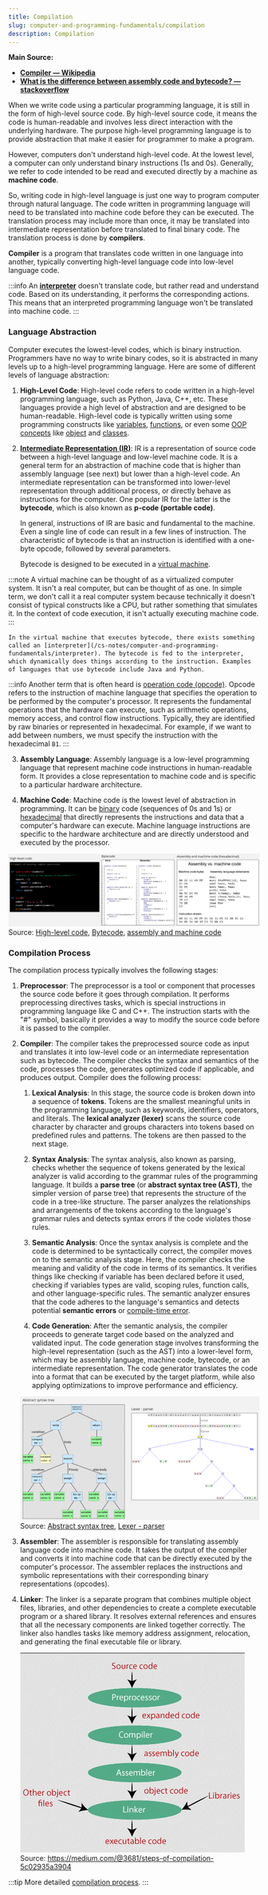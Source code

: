 ```yaml
---
title: Compilation
slug: computer-and-programming-fundamentals/compilation
description: Compilation
---
```


**Main Source:**

- **[Compiler — Wikipedia](https://en.wikipedia.org/wiki/Compiler)**
- **[What is the difference between assembly code and bytecode? — stackoverflow](https://stackoverflow.com/questions/1782415/what-is-the-difference-between-assembly-code-and-bytecode)**

When we write code using a particular programming language, it is still in the form of high-level source code. By high-level source code, it means the code is human-readable and involves less direct interaction with the underlying hardware. The purpose high-level programming language is to provide abstraction that make it easier for programmer to make a program.

However, computers don't understand high-level code. At the lowest level, a computer can only understand binary instructions (1s and 0s). Generally, we refer to code intended to be read and executed directly by a machine as **machine code**.

So, writing code in high-level language is just one way to program computer through natural language. The code written in programming language will need to be translated into machine code before they can be executed. The translation process may include more than once, it may be translated into intermediate representation before translated to final binary code. The translation process is done by **compilers**.

**Compiler** is a program that translates code written in one language into another, typically converting high-level language code into low-level language code.

:::info
An **[interpreter](/cs-notes/computer-and-programming-fundamentals/interpreter)** doesn't translate code, but rather read and understand code. Based on its understanding, it performs the corresponding actions. This means that an interpreted programming language won't be translated into machine code.
:::

### Language Abstraction

Computer executes the lowest-level codes, which is binary instruction. Programmers have no way to write binary codes, so it is abstracted in many levels up to a high-level programming language. Here are some of different levels of language abstraction:

1.  **High-Level Code**: High-level code refers to code written in a high-level programming language, such as Python, Java, C++, etc. These languages provide a high level of abstraction and are designed to be human-readable. High-level code is typically written using some programming constructs like [variables](/cs-notes/computer-and-programming-fundamentals/programming-concepts#variables--data-types), [functions](/cs-notes/computer-and-programming-fundamentals/programming-concepts#functions), or even some [OOP concepts](/cs-notes/computer-and-programming-fundamentals/object-oriented-programming) like [object](/cs-notes/computer-and-programming-fundamentals/object-oriented-programming#object) and [classes](/cs-notes/computer-and-programming-fundamentals/object-oriented-programming#class).

2.  **[Intermediate Representation (IR)](/cs-notes/compilers-and-programming-languages/intermediate-representation)**: IR is a representation of source code between a high-level language and low-level machine code. It is a general term for an abstraction of machine code that is higher than assembly language (see next) but lower than a high-level code. An intermediate representation can be transformed into lower-level representation through additional process, or directly behave as instructions for the computer. One popular IR for the latter is the **bytecode**, which is also known as **p-code (portable code)**.

    In general, instructions of IR are basic and fundamental to the machine. Even a single line of code can result in a few lines of instruction. The characteristic of bytecode is that an instruction is identified with a one-byte opcode, followed by several parameters.

    Bytecode is designed to be executed in a [virtual machine](/cloud-computing-and-distributed-systems/virtualization).

   :::note
    A virtual machine can be thought of as a virtualized computer system. It isn't a real computer, but can be thought of as one. In simple term, we don't call it a real computer system because technically it doesn't consist of typical constructs like a CPU, but rather something that simulates it. In the context of code execution, it isn't actually executing machine code.
   :::

    In the virtual machine that executes bytecode, there exists something called an [interpreter](/cs-notes/computer-and-programming-fundamentals/interpreter). The bytecode is fed to the interpreter, which dynamically does things according to the instruction. Examples of languages that use bytecode include Java and Python.

   :::info
    Another term that is often heard is [operation code (opcode)](/cs-notes/computer-organization-and-architecture/isa#instructions). Opcode refers to the instruction of machine language that specifies the operation to be performed by the computer's processor. It represents the fundamental operations that the hardware can execute, such as arithmetic operations, memory access, and control flow instructions. Typically, they are identified by raw binaries or represented in hexadecimal. For example, if we want to add between numbers, we must specify the instruction with the hexadecimal `B1`.
   :::

3.  **Assembly Language**: Assembly language is a low-level programming language that represent machine code instructions in human-readable form. It provides a close representation to machine code and is specific to a particular hardware architecture.

4.  **Machine Code**: Machine code is the lowest level of abstraction in programming. It can be [binary](/cs-notes/computer-and-programming-fundamentals/number-system#binary) code (sequences of 0s and 1s) or [hexadecimal](/cs-notes/computer-and-programming-fundamentals/number-system#hexadecimal) that directly represents the instructions and data that a computer's hardware can execute. Machine language instructions are specific to the hardware architecture and are directly understood and executed by the processor.

![Language abstraction comparison](./language-abstraction.png)  
Source: [High-level code](https://stackify.com/python-tips-10-tricks-for-optimizing-your-code/), [Bytecode](https://www.sciencedirect.com/topics/computer-science/bytecode), [assembly and machine code](https://www.nayuki.io/page/a-fundamental-introduction-to-x86-assembly-programming)

### Compilation Process

The compilation process typically involves the following stages:

1. **Preprocessor**: The preprocessor is a tool or component that processes the source code before it goes through compilation. It performs preprocessing directives tasks, which is special instructions in programming language like C and C++. The instruction starts with the "#" symbol, basically it provides a way to modify the source code before it is passed to the compiler.

2. **Compiler**: The compiler takes the preprocessed source code as input and translates it into low-level code or an intermediate representation such as bytecode. The compiler checks the syntax and semantics of the code, processes the code, generates optimized code if applicable, and produces output. Compiler does the following process:

   1. **Lexical Analysis**: In this stage, the source code is broken down into a sequence of **tokens**. Tokens are the smallest meaningful units in the programming language, such as keywords, identifiers, operators, and literals. The **lexical analyzer (lexer)** scans the source code character by character and groups characters into tokens based on predefined rules and patterns. The tokens are then passed to the next stage.

   2. **Syntax Analysis**: The syntax analysis, also known as parsing, checks whether the sequence of tokens generated by the lexical analyzer is valid according to the grammar rules of the programming language. It builds a **parse tree** (or **abstract syntax tree (AST)**, the simpler version of parse tree) that represents the structure of the code in a tree-like structure. The parser analyzes the relationships and arrangements of the tokens according to the language's grammar rules and detects syntax errors if the code violates those rules.

   3. **Semantic Analysis**: Once the syntax analysis is complete and the code is determined to be syntactically correct, the compiler moves on to the semantic analysis stage. Here, the compiler checks the meaning and validity of the code in terms of its semantics. It verifies things like checking if variable has been declared before it used, checking if variables types are valid, scoping rules, function calls, and other language-specific rules. The semantic analyzer ensures that the code adheres to the language's semantics and detects potential **semantic errors** or [compile-time error](/cs-notes/computer-and-programming-fundamentals/programming-concepts#type-of-error).

   4. **Code Generation**: After the semantic analysis, the compiler proceeds to generate target code based on the analyzed and validated input. The code generation stage involves transforming the high-level representation (such as the AST) into a lower-level form, which may be assembly language, machine code, bytecode, or an intermediate representation. The code generator translates the code into a format that can be executed by the target platform, while also applying optimizations to improve performance and efficiency.

   ![Compiler operation](./compiler-operation.png)  
   Source: [Abstract syntax tree](https://en.wikipedia.org/wiki/Abstract_syntax_tree), [Lexer - parser](https://en.wikipedia.org/wiki/Compiler#/media/File:Xxx_Scanner_and_parser_example_for_C.gif)

3. **Assembler**: The assembler is responsible for translating assembly language code into machine code. It takes the output of the compiler and converts it into machine code that can be directly executed by the computer's processor. The assembler replaces the instructions and symbolic representations with their corresponding binary representations (opcodes).

4. **Linker**: The linker is a separate program that combines multiple object files, libraries, and other dependencies to create a complete executable program or a shared library. It resolves external references and ensures that all the necessary components are linked together correctly. The linker also handles tasks like memory address assignment, relocation, and generating the final executable file or library.

   ![Compilation process](./compilation-process.png)  
   Source: https://medium.com/@3681/steps-of-compilation-5c02935a3904

:::tip
More detailed [compilation process](/cs-notes/compilers-and-programming-languages/cpl-fundamentals#compiler-toolchain).
:::
